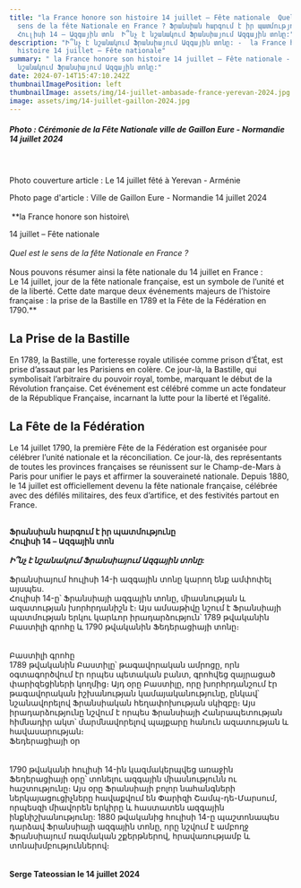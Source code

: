 ```yaml
---
title: "la France honore son histoire 14 juillet – Fête nationale  Quel est le
  sens de la fête Nationale en France ? Ֆրանսիան հարգում է իր պատմությունը
  Հուլիսի 14 – Ազգային տոն  Ի՞նչ է նշանակում Ֆրանսիայում Ազգային տոնը:"
description: "Ի՞նչ է նշանակում Ֆրանսիայում Ազգային տոնը: -  la France honore son
  histoire 14 juillet – Fête nationale"
summary: " la France honore son histoire 14 juillet – Fête nationale - Ի՞նչ է
  նշանակում Ֆրանսիայում Ազգային տոնը:"
date: 2024-07-14T15:47:10.242Z
thumbnailImagePosition: left
thumbnailImage: assets/img/14-juillet-ambasade-france-yerevan-2024.jpg
image: assets/img/14-juillet-gaillon-2024.jpg
---
```

##### Photo : Cérémonie de la Fête Nationale ville de Gaillon Eure - Normandie 14 juillet 2024

\
\
Photo couverture article : Le 14 juillet fêté à Yerevan - Arménie 

Photo page d'article : Ville de Gaillon Eure - Normandie 14 juillet 2024\
\
 \*\*la France honore son histoire\

14 juillet – Fête nationale\
\
*Quel est le sens de la fête Nationale en France ?*\
\
Nous pouvons résumer ainsi la fête nationale du 14 juillet en France :\
Le 14 juillet, jour de la fête nationale française, est un symbole de l’unité et de la liberté. Cette date marque deux événements majeurs de l’histoire française : la prise de la Bastille en 1789 et la Fête de la Fédération en 1790.\*\*

## **La Prise de la Bastille**

En 1789, la Bastille, une forteresse royale utilisée comme prison d’État, est prise d’assaut par les Parisiens en colère. Ce jour-là, la Bastille, qui symbolisait l’arbitraire du pouvoir royal, tombe, marquant le début de la Révolution française. Cet événement est célébré comme un acte fondateur de la République Française, incarnant la lutte pour la liberté et l’égalité.

## **La Fête de la Fédération**

Le 14 juillet 1790, la première Fête de la Fédération est organisée pour célébrer l’unité nationale et la réconciliation. Ce jour-là, des représentants de toutes les provinces françaises se réunissent sur le Champ-de-Mars à Paris pour unifier le pays et affirmer la souveraineté nationale. Depuis 1880, le 14 juillet est officiellement devenu la fête nationale française, célébrée avec des défilés militaires, des feux d’artifice, et des festivités partout en France.

**\
Ֆրանսիան հարգում է իր պատմությունը\
Հուլիսի 14 – Ազգային տոն**\
\
***Ի՞նչ է նշանակում Ֆրանսիայում Ազգային տոնը:***\
\
Ֆրանսիայում հուլիսի 14-ի ազգային տոնը կարող ենք ամփոփել այսպես.\
Հուլիսի 14-ը՝ Ֆրանսիայի ազգային տոնը, միասնության և ազատության խորհրդանիշն է։ Այս ամսաթիվը նշում է Ֆրանսիայի պատմության երկու կարևոր իրադարձություն՝ 1789 թվականին Բաստիլի գրոհը և 1790 թվականին Ֆեդերացիայի տոնը։\
\
\
Բաստիլի գրոհը\
1789 թվականին Բաստիլը՝ թագավորական ամրոցը, որն օգտագործվում էր որպես պետական ​​բանտ, գրոհվեց զայրացած փարիզեցիների կողմից։ Այդ օրը Բաստիլը, որը խորհրդանշում էր թագավորական իշխանության կամայականությունը, ընկավ՝ նշանավորելով Ֆրանսիական հեղափոխության սկիզբը։ Այս իրադարձությունը նշվում է որպես Ֆրանսիայի Հանրապետության հիմնադիր ակտ՝ մարմնավորելով պայքարը հանուն ազատության և հավասարության։\
Ֆեդերացիայի օր\
\
\
1790 թվականի հուլիսի 14-ին կազմակերպվեց առաջին Ֆեդերացիայի օրը՝ տոնելու ազգային միասնությունն ու հաշտությունը։ Այս օրը Ֆրանսիայի բոլոր նահանգների ներկայացուցիչները հավաքվում են Փարիզի Շամպ-դե-Մարսում, որպեսզի միավորեն երկիրը և հաստատեն ազգային ինքնիշխանությունը: 1880 թվականից հուլիսի 14-ը պաշտոնապես դարձավ Ֆրանսիայի ազգային տոնը, որը նշվում է ամբողջ Ֆրանսիայում ռազմական շքերթներով, հրավառությամբ և տոնախմբություններով։\
\
\
**Serge Tateossian le 14 juillet 2024**